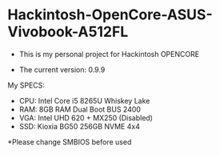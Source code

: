 # Hackintosh-OpenCore-ASUS-Vivobook-A512FL

- This is my personal project for Hackintosh OPENCORE

- The current version: 0.9.9

My SPECS:
- CPU: Intel Core i5 8265U Whiskey Lake
- RAM: 8GB RAM Dual Boot BUS 2400
- VGA: Intel UHD 620 + MX250 (Disabled)
- SSD: Kioxia BG50 256GB NVME 4x4

*Please change SMBIOS before used
